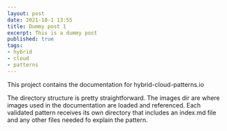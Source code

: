 ```yaml
---
layout: post
date: 2021-10-1 13:55
title: Dummy post 1
excerpt: This is a dummy post
published: true
tags:
- hybrid
- cloud
- patterns
---
```


This project contains the documentation for hybrid-cloud-patterns.io

The directory structure is pretty straightforward. The images dir are where images used in the documentation are loaded and referenced. Each validated pattern receives its own directory that includes an index.md file and any other files needed fo explain the pattern. 
